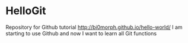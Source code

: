 # HelloGit
Repository for Github tutorial http://bi0morph.github.io/hello-world/
I am starting to use Github and now I want to learn all Git functions
